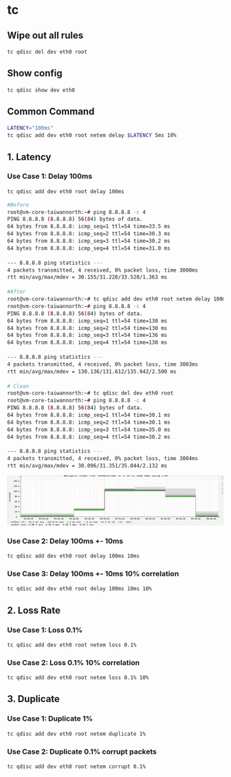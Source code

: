 # tc

## Wipe out all rules

```bash
tc qdisc del dev eth0 root
```

## Show config

```bash
tc qdisc show dev eth0
```

## Common Command

```bash
LATENCY="100ms"
tc qdisc add dev eth0 root netem delay $LATENCY 5ms 10%
```

## 1. Latency

### Use Case 1: Delay 100ms

```bash
tc qdisc add dev eth0 root delay 100ms
```

```bash
#Before
root@vm-core-taiwannorth:~# ping 8.8.8.8 -c 4
PING 8.8.8.8 (8.8.8.8) 56(84) bytes of data.
64 bytes from 8.8.8.8: icmp_seq=1 ttl=54 time=33.5 ms
64 bytes from 8.8.8.8: icmp_seq=2 ttl=54 time=30.3 ms
64 bytes from 8.8.8.8: icmp_seq=3 ttl=54 time=30.2 ms
64 bytes from 8.8.8.8: icmp_seq=4 ttl=54 time=31.0 ms

--- 8.8.8.8 ping statistics ---
4 packets transmitted, 4 received, 0% packet loss, time 3000ms
rtt min/avg/max/mdev = 30.155/31.228/33.528/1.363 ms

#After
root@vm-core-taiwannorth:~# tc qdisc add dev eth0 root netem delay 100ms
root@vm-core-taiwannorth:~# ping 8.8.8.8 -c 4
PING 8.8.8.8 (8.8.8.8) 56(84) bytes of data.
64 bytes from 8.8.8.8: icmp_seq=1 ttl=54 time=130 ms
64 bytes from 8.8.8.8: icmp_seq=2 ttl=54 time=130 ms
64 bytes from 8.8.8.8: icmp_seq=3 ttl=54 time=136 ms
64 bytes from 8.8.8.8: icmp_seq=4 ttl=54 time=130 ms

--- 8.8.8.8 ping statistics ---
4 packets transmitted, 4 received, 0% packet loss, time 3003ms
rtt min/avg/max/mdev = 130.136/131.612/135.942/2.500 ms

# Clean
root@vm-core-taiwannorth:~# tc qdisc del dev eth0 root
root@vm-core-taiwannorth:~# ping 8.8.8.8 -c 4
PING 8.8.8.8 (8.8.8.8) 56(84) bytes of data.
64 bytes from 8.8.8.8: icmp_seq=1 ttl=54 time=30.1 ms
64 bytes from 8.8.8.8: icmp_seq=2 ttl=54 time=30.1 ms
64 bytes from 8.8.8.8: icmp_seq=3 ttl=54 time=35.0 ms
64 bytes from 8.8.8.8: icmp_seq=4 ttl=54 time=30.2 ms

--- 8.8.8.8 ping statistics ---
4 packets transmitted, 4 received, 0% packet loss, time 3004ms
rtt min/avg/max/mdev = 30.096/31.351/35.044/2.132 ms
```

![](tc-100ms.png)


### Use Case 2: Delay 100ms +- 10ms

```bash
tc qdisc add dev eth0 root delay 100ms 10ms
```

### Use Case 3: Delay 100ms +- 10ms 10% correlation

```bash
tc qdisc add dev eth0 root delay 100ms 10ms 10%
```

## 2. Loss Rate

### Use Case 1: Loss 0.1%

```bash
tc qdisc add dev eth0 root netem loss 0.1%
```

### Use Case 2: Loss 0.1% 10% correlation

```bash
tc qdisc add dev eth0 root netem loss 0.1% 10%
```

## 3. Duplicate

### Use Case 1: Duplicate 1%

```bash
tc qdisc add dev eth0 root netem duplicate 1%
```

### Use Case 2: Duplicate 0.1% corrupt packets

```bash
tc qdisc add dev eth0 root netem corrupt 0.1%
```

